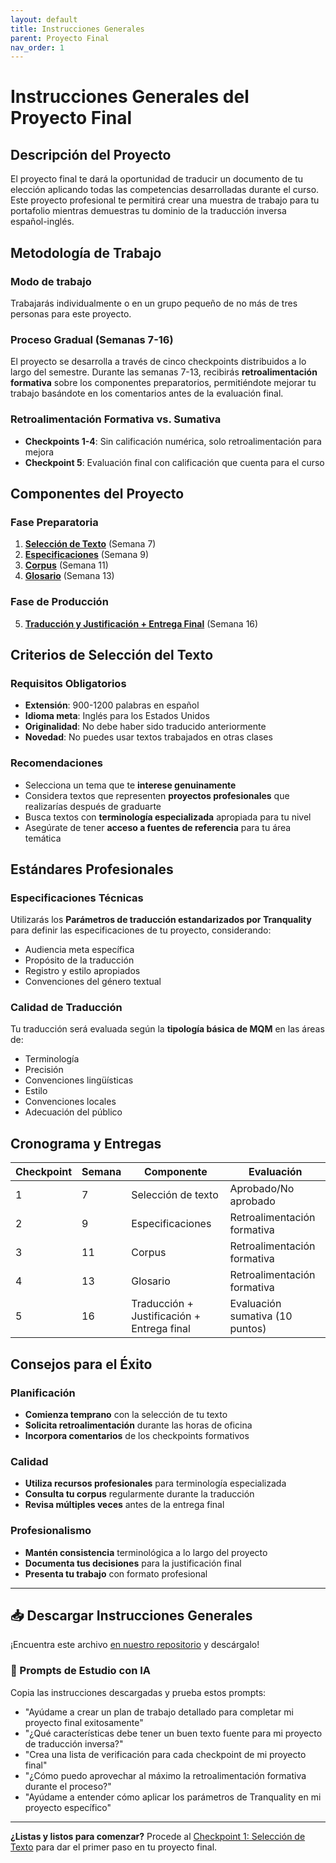 ```yaml
---
layout: default
title: Instrucciones Generales
parent: Proyecto Final
nav_order: 1
---
```


# Instrucciones Generales del Proyecto Final

## Descripción del Proyecto

El proyecto final te dará la oportunidad de traducir un documento de tu elección aplicando todas las competencias desarrolladas durante el curso. Este proyecto profesional te permitirá crear una muestra de trabajo para tu portafolio mientras demuestras tu dominio de la traducción inversa español-inglés.

## Metodología de Trabajo

### Modo de trabajo
Trabajarás individualmente o en un grupo pequeño de no más de tres personas para este proyecto.

### Proceso Gradual (Semanas 7-16)
El proyecto se desarrolla a través de cinco checkpoints distribuidos a lo largo del semestre. Durante las semanas 7-13, recibirás **retroalimentación formativa** sobre los componentes preparatorios, permitiéndote mejorar tu trabajo basándote en los comentarios antes de la evaluación final.

### Retroalimentación Formativa vs. Sumativa
- **Checkpoints 1-4**: Sin calificación numérica, solo retroalimentación para mejora
- **Checkpoint 5**: Evaluación final con calificación que cuenta para el curso

## Componentes del Proyecto

### Fase Preparatoria
1. **[Selección de Texto](proyecto-final-checkpoint1.md)** (Semana 7)
2. **[Especificaciones](proyecto-final-checkpoint2.md)** (Semana 9)
3. **[Corpus](proyecto-final-checkpoint3.md)** (Semana 11)
4. **[Glosario](proyecto-final-checkpoint4.md)** (Semana 13)

### Fase de Producción
5. **[Traducción y Justificación + Entrega Final](proyecto-final-checkpoint5.md)** (Semana 16)

## Criterios de Selección del Texto

### Requisitos Obligatorios
- **Extensión**: 900-1200 palabras en español
- **Idioma meta**: Inglés para los Estados Unidos
- **Originalidad**: No debe haber sido traducido anteriormente
- **Novedad**: No puedes usar textos trabajados en otras clases

### Recomendaciones
- Selecciona un tema que te **interese genuinamente**
- Considera textos que representen **proyectos profesionales** que realizarías después de graduarte
- Busca textos con **terminología especializada** apropiada para tu nivel
- Asegúrate de tener **acceso a fuentes de referencia** para tu área temática

## Estándares Profesionales

### Especificaciones Técnicas
Utilizarás los **Parámetros de traducción estandarizados por Tranquality** para definir las especificaciones de tu proyecto, considerando:
- Audiencia meta específica
- Propósito de la traducción
- Registro y estilo apropiados
- Convenciones del género textual

### Calidad de Traducción
Tu traducción será evaluada según la **tipología básica de MQM** en las áreas de:
- Terminología
- Precisión
- Convenciones lingüísticas
- Estilo
- Convenciones locales
- Adecuación del público

## Cronograma y Entregas

| Checkpoint | Semana | Componente | Evaluación |
|------------|---------|------------|------------|
| 1 | 7 | Selección de texto | Aprobado/No aprobado |
| 2 | 9 | Especificaciones | Retroalimentación formativa |
| 3 | 11 | Corpus | Retroalimentación formativa |
| 4 | 13 | Glosario | Retroalimentación formativa |
| 5 | 16 | Traducción + Justificación + Entrega final | Evaluación sumativa (10 puntos) |

## Consejos para el Éxito

### Planificación
- **Comienza temprano** con la selección de tu texto
- **Solicita retroalimentación** durante las horas de oficina
- **Incorpora comentarios** de los checkpoints formativos

### Calidad
- **Utiliza recursos profesionales** para terminología especializada
- **Consulta tu corpus** regularmente durante la traducción
- **Revisa múltiples veces** antes de la entrega final

### Profesionalismo
- **Mantén consistencia** terminológica a lo largo del proyecto
- **Documenta tus decisiones** para la justificación final
- **Presenta tu trabajo** con formato profesional

---

## 📥 Descargar Instrucciones Generales
¡Encuentra este archivo [en nuestro repositorio](https://github.com/alainamb/uic_tr18-trad-inversa-es-en/blob/main/proyecto-final/proyecto-final-instructions.md) y descárgalo!

### 🤖 Prompts de Estudio con IA
Copia las instrucciones descargadas y prueba estos prompts:
- "Ayúdame a crear un plan de trabajo detallado para completar mi proyecto final exitosamente"
- "¿Qué características debe tener un buen texto fuente para mi proyecto de traducción inversa?"
- "Crea una lista de verificación para cada checkpoint de mi proyecto final"
- "¿Cómo puedo aprovechar al máximo la retroalimentación formativa durante el proceso?"
- "Ayúdame a entender cómo aplicar los parámetros de Tranquality en mi proyecto específico"

---

**¿Listas y listos para comenzar?** Procede al [Checkpoint 1: Selección de Texto](proyecto-final-checkpoint1.md) para dar el primer paso en tu proyecto final.

